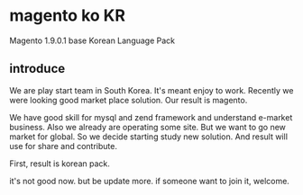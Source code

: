 magento ko KR
=============

Magento 1.9.0.1 base Korean Language Pack

## introduce

We are play start team in South Korea.
It's meant enjoy to work.
Recently we were looking good market place solution.
Our result is magento.

We have good skill for mysql and zend framework and understand e-market business.
Also we already are operating some site.
But we want to go new market for global.
So we decide starting study new solution.
And result will use for share and contribute.

First, result is korean pack.

it's not good now. but be update more.
if someone want to join it, welcome.

